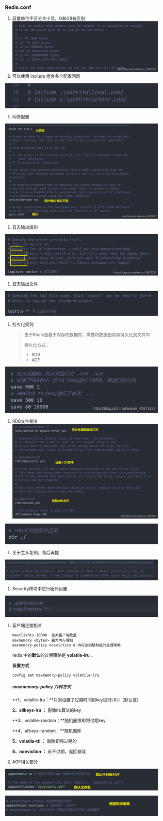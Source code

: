 ### Redis.conf

1. 容量单位不区分大小写，G和GB有区别
   ![在这里插入图片描述](./assets/09.Redis.conf/0dbea1384ca2f95f92b66d15c876332c.png)
2. 可以使用 include 组合多个配置问题

![在这里插入图片描述](./assets/09.Redis.conf/e02ebdd101f90b5c6b101cf17c14b300.png)

1. 网络配置

![在这里插入图片描述](./assets/09.Redis.conf/f80a485208e43fe106dacc6a4a5fe018.png)

1. 日志输出级别

![img](./assets/09.Redis.conf/7fd89fe55299be46d45cfc994f2babb8.png)

1. 日志输出文件

![在这里插入图片描述](./assets/09.Redis.conf/4b9440cee882d0991b4754bfcd2c410c.png)

1. 持久化规则

   > 由于Redis是基于内存的数据库，需要将数据由内存持久化到文件中
   >
   > 持久化方式：
   >
   > - RDB
   > - AOF

![在这里插入图片描述](./assets/09.Redis.conf/ee6c6568b54472a3ee555f00e246ba0a.png)

1. RDB文件相关
   ![在这里插入图片描述](./assets/09.Redis.conf/76ab3b6c0878dad692668ad0c33d8ef1.png)

![在这里插入图片描述](./assets/09.Redis.conf/6c1d34d29189583dba50bc41d59104c3.png)

1. 关于主从复制，稍后再提

![在这里插入图片描述](./assets/09.Redis.conf/c12b312a5bb98bae3be93c9e7e1c3940.png)

1. Security模块中进行密码设置

![在这里插入图片描述](./assets/09.Redis.conf/086b6684f77c078779683843252a7cbb.png)

1. 客户端连接相关

   ```txt
   maxclients 10000  最大客户端数量
   maxmemory <bytes> 最大内存限制
   maxmemory-policy noeviction # 内存达到限制值的处理策略
   ```

   redis 中的**默认**的过期策略是 **volatile-lru** 。

   **设置方式**

   ```
   config set maxmemory-policy volatile-lru 
   ```

   ##### **maxmemory-policy 六种方式**

   **1、volatile-lru：**只对设置了过期时间的key进行LRU（默认值）

   **2、allkeys-lru ：** 删除lru算法的key

   **3、volatile-random：**随机删除即将过期key

   **4、allkeys-random：**随机删除

   **5、volatile-ttl ：** 删除即将过期的

   **6、noeviction ：** 永不过期，返回错误

2. AOF相关部分

![在这里插入图片描述](./assets/09.Redis.conf/d447109651c74a18aac2cd24c7f31dba.png)

![在这里插入图片描述](./assets/09.Redis.conf/fe3d1c9b1608c64cf28be68dbb031a53.png)

